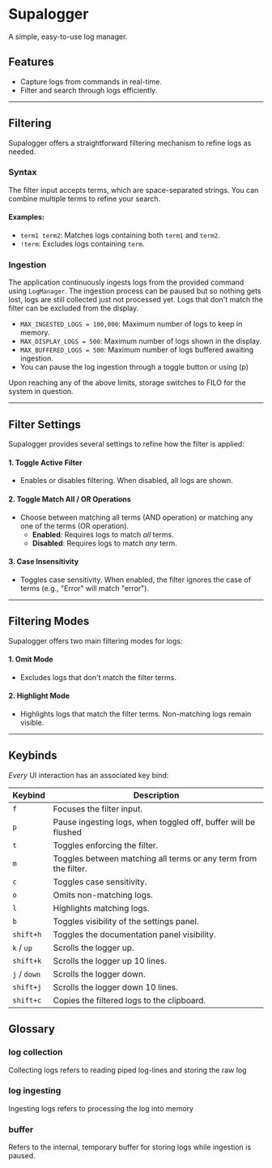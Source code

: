 # Supalogger
A simple, easy-to-use log manager.

## Features
- Capture logs from commands in real-time.
- Filter and search through logs efficiently.

---

## Filtering
Supalogger offers a straightforward filtering mechanism to refine logs as needed.

### Syntax
The filter input accepts terms, which are space-separated strings. You can combine multiple terms to refine your search.

#### Examples:
- `term1 term2`: Matches logs containing both `term1` and `term2`.
- `!term`: Excludes logs containing `term`.

### Ingestion
The application continuously ingests logs from the provided command using `LogManager`. The ingestion process can be paused but so nothing gets lost, logs are still collected just not processed yet. Logs that don't match the filter can be excluded from the display.

- `MAX_INGESTED_LOGS = 100,000`: Maximum number of logs to keep in memory.
- `MAX_DISPLAY_LOGS = 500`: Maximum number of logs shown in the display.
- `MAX_BUFFERED_LOGS = 500`: Maximum number of logs buffered awaiting ingestion.
- You can pause the log ingestion through a toggle button or using (p)

Upon reaching any of the above limits, storage switches to FILO for the system in question.

---

## Filter Settings
Supalogger provides several settings to refine how the filter is applied:

#### 1. Toggle Active Filter
- Enables or disables filtering. When disabled, all logs are shown.

#### 2. Toggle Match All / OR Operations
- Choose between matching all terms (AND operation) or matching any one of the terms (OR operation).
  - **Enabled**: Requires logs to match *all* terms.
  - **Disabled**: Requires logs to match *any* term.

#### 3. Case Insensitivity
- Toggles case sensitivity. When enabled, the filter ignores the case of terms (e.g., "Error" will match "error").

---

## Filtering Modes
Supalogger offers two main filtering modes for logs:

#### 1. Omit Mode
- Excludes logs that don't match the filter terms.

#### 2. Highlight Mode
- Highlights logs that match the filter terms. Non-matching logs remain visible.

---

## Keybinds
*Every* UI interaction has an associated key bind:

| Keybind          | Description                                                                 |
|------------------|-----------------------------------------------------------------------------|
| `f`              | Focuses the filter input.                                                   |
| `p`              | Pause ingesting logs, when toggled off, buffer will be flushed                                                 |
| `t`              | Toggles enforcing the filter.                                               |
| `m`              | Toggles between matching all terms or any term from the filter.             |
| `c`              | Toggles case sensitivity.                                                   |
| `o`              | Omits non-matching logs.                                                    |
| `l`              | Highlights matching logs.                                                   |
| `b`              | Toggles visibility of the settings panel.                                   |
| `shift+h`        | Toggles the documentation panel visibility.                                 |
| `k` / `up`       | Scrolls the logger up.                                                      |
| `shift+k`        | Scrolls the logger up 10 lines.                                             |
| `j` / `down`     | Scrolls the logger down.                                                    |
| `shift+j`        | Scrolls the logger down 10 lines.                                           |
| `shift+c`        | Copies the filtered logs to the clipboard.                                  |

## Glossary
### log collection
Collecting logs refers to reading piped log-lines and storing the raw log

### log ingesting
Ingesting logs refers to processing the log into memory

### buffer
Refers to the internal, temporary buffer for storing logs while ingestion is paused.
